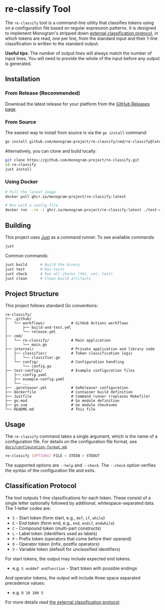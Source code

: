 # re-classify Tool

The `re-classify` tool is a command-line utility that classifies tokens using on
a configuration file based on regular expression patterns. It is designed to
implement Monogram's stripped down [external classification protocol](docs/classification-protocol.md), in which
tokens are read, one per line, from the standard input and their 1-line
classification is written to the standard output.

**Useful tips**: The number of output lines will always match the number
of input lines. You will need to provide the whole of the input before any
output is generated.


## Installation

### From Release (Recommended)

Download the latest release for your platform from the [GitHub Releases page](https://github.com/monogram-project/re-classify/releases).

### From Source

The easiest way to install from source is via the `go install` command:
```bash
go install github.com/monogram-project/re-classify/cmd/re-classify@latest
```

Alternatively, you can clone and build locally:
```bash
git clone https://github.com/monogram-project/re-classify.git
cd re-classify
just install
```

### Using Docker

```bash
# Pull the latest image
docker pull ghcr.io/monogram-project/re-classify:latest

# Run with a config file
docker run --rm -i ghcr.io/monogram-project/re-classify:latest ./test-configs/example-config.yaml < input.txt
```

## Building

This project uses [Just](https://github.com/casey/just) as a command runner. To see available commands:

```bash
just
```

Common commands:
```bash
just build      # Build the binary
just test       # Run tests
just check      # Run all checks (fmt, vet, test)
just clean      # Clean build artifacts
```

## Project Structure

This project follows standard Go conventions:

```
re-classify/
├── .github/
│   └── workflows/            # GitHub Actions workflows
│       ├── build-and-test.yml
│       └── release.yml
├── cmd/
│   └── re-classify/          # Main application
│       └── main.go
├── internal/                 # Private application and library code
│   ├── classifier/           # Token classification logic
│   │   └── classifier.go
│   └── config/               # Configuration handling
│       └── config.go
├── test-configs/             # Example configuration files
│   ├── config.yaml
│   ├── example-config.yaml
│   └── ...
├── .goreleaser.yml           # GoReleaser configuration
├── Dockerfile                # Container build definition
├── Justfile                  # Command runner (replaces Makefile)
├── go.mod                    # Go module definition
├── go.sum                    # Go module checksums
└── README.md                 # This file
```

## Usage

The `re-classify` command takes a single argument, which is the name of a
configuration file. For details on the configuration file format, see
[`docs/configuration-format.md`](docs/configuration-format.md).

```bash
re-classify [OPTIONS] FILE < STDIN > STDOUT
```

The supported options are `--help` and `--check`. The `--check` option
verifies the syntax of the configuration file and exits.


## Classification Protocol

The tool outputs 1-line classifications for each token. These consist of
a single letter optionally followed by additional, whitespace-separated data.
The 1-letter codes are:

- `S` - Start token (form start, e.g., `def`, `if`, `while`)
- `E` - End token (form end, e.g., `end`, `endif`, `endwhile`)
- `C` - Compound token (multi-part constructs)
- `L` - Label token (identifiers used as labels)
- `P` - Prefix token (operators that come before their operand)
- `O` - Operator token (infix, postfix operators)
- `V` - Variable token (default for unclassified identifiers)

For start tokens, the output may include expected end tokens:
- e.g. `S enddef endfunction` - Start token with possible endings

And operator tokens, the output will include three space separated precedence values:
- e.g. `O 10 100 5`

For more details read [the external classification protocol](docs/classification-protocol.md).